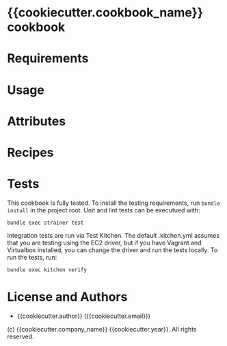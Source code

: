 # {{cookiecutter.cookbook_name}} cookbook

# Requirements

# Usage

# Attributes

# Recipes

# Tests
This cookbook is fully tested. To install the testing requirements, run `bundle install` in the project root. Unit and lint tests can be executued with:

    bundle exec strainer test

Integration tests are run via Test Kitchen. The default .kitchen.yml assumes that you are testing using the EC2 driver, but if you have Vagrant and Virtualbox installed, you can change the driver and run the tests locally. To run the tests, run:

    bundle exec kitchen verify

# License and Authors

* {{cookiecutter.author}} ({{cookiecutter.email}})

(c) {{cookiecutter.company_name}} {{cookiecutter.year}}. All rights reserved.
